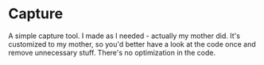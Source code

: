 # Capture

A simple capture tool.
I made as I needed - actually my mother did.
It's customized to my mother, so you'd better have a look at the code once and remove unnecessary stuff.
There's no optimization in the code.
